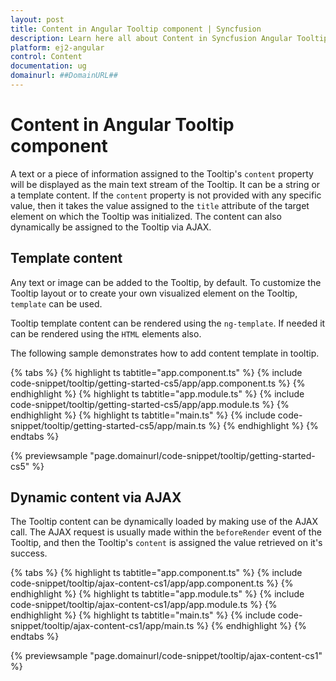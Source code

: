 ```yaml
---
layout: post
title: Content in Angular Tooltip component | Syncfusion
description: Learn here all about Content in Syncfusion Angular Tooltip component of Syncfusion Essential JS 2 and more.
platform: ej2-angular
control: Content 
documentation: ug
domainurl: ##DomainURL##
---
```


# Content in Angular Tooltip component

A text or a piece of information assigned to the Tooltip's `content` property will be displayed as the main text stream of the Tooltip.
It can be a string or a template content. If the `content` property is not provided with any specific value, then it takes the value assigned to the `title` attribute of the target element on which the Tooltip was initialized. The content can also dynamically be assigned to the Tooltip via AJAX.

## Template content

Any text or image can be added to the Tooltip, by default. To customize the Tooltip layout or to create your own visualized element on the Tooltip, `template` can be used.

Tooltip template content can be rendered using the `ng-template`. If needed it can be rendered using the `HTML` elements also.

The following sample demonstrates how to add content template in tooltip.

{% tabs %}
{% highlight ts tabtitle="app.component.ts" %}
{% include code-snippet/tooltip/getting-started-cs5/app/app.component.ts %}
{% endhighlight %}
{% highlight ts tabtitle="app.module.ts" %}
{% include code-snippet/tooltip/getting-started-cs5/app/app.module.ts %}
{% endhighlight %}
{% highlight ts tabtitle="main.ts" %}
{% include code-snippet/tooltip/getting-started-cs5/app/main.ts %}
{% endhighlight %}
{% endtabs %}
  
{% previewsample "page.domainurl/code-snippet/tooltip/getting-started-cs5" %}

## Dynamic content via AJAX

The Tooltip content can be dynamically loaded  by making use of the AJAX call. The AJAX request is usually made within the `beforeRender` event of the Tooltip, and then the Tooltip's `content` is assigned the value retrieved on it's success.

{% tabs %}
{% highlight ts tabtitle="app.component.ts" %}
{% include code-snippet/tooltip/ajax-content-cs1/app/app.component.ts %}
{% endhighlight %}
{% highlight ts tabtitle="app.module.ts" %}
{% include code-snippet/tooltip/ajax-content-cs1/app/app.module.ts %}
{% endhighlight %}
{% highlight ts tabtitle="main.ts" %}
{% include code-snippet/tooltip/ajax-content-cs1/app/main.ts %}
{% endhighlight %}
{% endtabs %}
  
{% previewsample "page.domainurl/code-snippet/tooltip/ajax-content-cs1" %}
